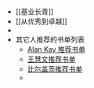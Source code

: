 - [[基业长青]]
- [[从优秀到卓越]]
-
- 其它人推荐的书单列表
	- [Alan Kay 推荐书单](https://www.douban.com/doulist/129370747/)
	- [王慧文推荐书单](https://www.douban.com/doulist/132650767/)
	- [比尔盖茨推荐书单](https://www.douban.com/doulist/118721196/)
	-